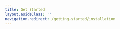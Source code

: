 ```yaml
---
title: Get Started
layout.asideClass: ''
navigation.redirect: /getting-started/installation
---
```


